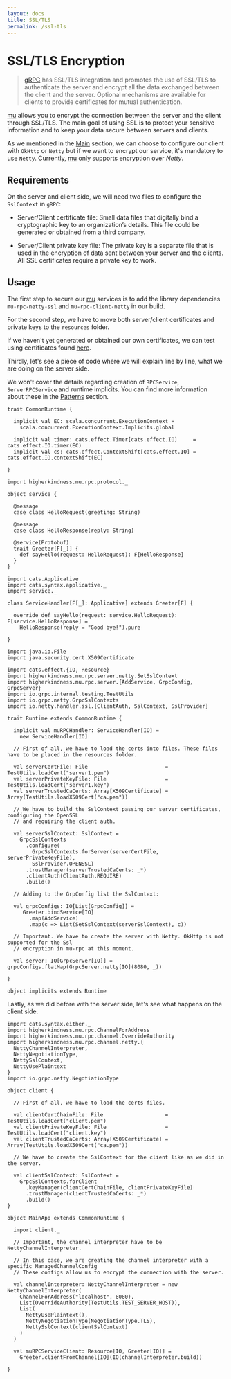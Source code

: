 ```yaml
---
layout: docs
title: SSL/TLS
permalink: /ssl-tls
---
```


# SSL/TLS Encryption

> [gRPC](https://grpc.io/docs/guides/auth.html) has SSL/TLS integration and promotes the use of SSL/TLS to authenticate the server and encrypt all the data exchanged between the client and the server. Optional mechanisms are available for clients to provide certificates for mutual authentication.

[mu] allows you to encrypt the connection between the server and the client through SSL/TLS. The main goal of using SSL is to protect your sensitive information and to keep your data secure between servers and clients.

As we mentioned in the [Main](/mu/scala/) section, we can choose to configure our client with `OkHttp` or `Netty` but if we want to encrypt our service, it's mandatory to use `Netty`. Currently, [mu] only supports encryption over *Netty*.

## Requirements 

On the server and client side, we will need two files to configure the `SslContext` in `gRPC`:

* Server/Client certificate file: Small data files that digitally bind a cryptographic key to an organization’s details. This file could be generated or obtained from a third company.

* Server/Client private key file: The private key is a separate file that is used in the encryption of data sent between your server and the clients. All SSL certificates require a private key to work.

## Usage

The first step to secure our [mu] services is to add the library dependencies `mu-rpc-netty-ssl` and `mu-rpc-client-netty` in our build.

For the second step, we have to move both server/client certificates and private keys to the `resources` folder.

If we haven't yet generated or obtained our own certificates, we can test using certificates found [here](https://github.com/grpc/grpc-java/tree/master/testing/src/main/resources/certs).

Thirdly, let's see a piece of code where we will explain line by line, what we are doing on the server side.

We won't cover the details regarding creation of `RPCService`, `ServerRPCService` and runtime implicits. You can find more information about these in the [Patterns](patterns) section.

```tut:invisible
trait CommonRuntime {

  implicit val EC: scala.concurrent.ExecutionContext =
    scala.concurrent.ExecutionContext.Implicits.global

  implicit val timer: cats.effect.Timer[cats.effect.IO]     = cats.effect.IO.timer(EC)
  implicit val cs: cats.effect.ContextShift[cats.effect.IO] = cats.effect.IO.contextShift(EC)

}
```

```tut:invisible
import higherkindness.mu.rpc.protocol._

object service {

  @message
  case class HelloRequest(greeting: String)

  @message
  case class HelloResponse(reply: String)

  @service(Protobuf)
  trait Greeter[F[_]] {
    def sayHello(request: HelloRequest): F[HelloResponse]
  }
}
```

```tut:invisible
import cats.Applicative
import cats.syntax.applicative._
import service._

class ServiceHandler[F[_]: Applicative] extends Greeter[F] {

  override def sayHello(request: service.HelloRequest): F[service.HelloResponse] =
    HelloResponse(reply = "Good bye!").pure

}
```

```tut:silent
import java.io.File
import java.security.cert.X509Certificate

import cats.effect.{IO, Resource}
import higherkindness.mu.rpc.server.netty.SetSslContext
import higherkindness.mu.rpc.server.{AddService, GrpcConfig, GrpcServer}
import io.grpc.internal.testing.TestUtils
import io.grpc.netty.GrpcSslContexts
import io.netty.handler.ssl.{ClientAuth, SslContext, SslProvider}

trait Runtime extends CommonRuntime {

  implicit val muRPCHandler: ServiceHandler[IO] =
    new ServiceHandler[IO]

  // First of all, we have to load the certs into files. These files have to be placed in the resources folder.

  val serverCertFile: File                         = TestUtils.loadCert("server1.pem")
  val serverPrivateKeyFile: File                   = TestUtils.loadCert("server1.key")
  val serverTrustedCaCerts: Array[X509Certificate] = Array(TestUtils.loadX509Cert("ca.pem"))

  // We have to build the SslContext passing our server certificates, configuring the OpenSSL
  // and requiring the client auth.

  val serverSslContext: SslContext =
    GrpcSslContexts
      .configure(
        GrpcSslContexts.forServer(serverCertFile, serverPrivateKeyFile),
        SslProvider.OPENSSL)
      .trustManager(serverTrustedCaCerts: _*)
      .clientAuth(ClientAuth.REQUIRE)
      .build()

  // Adding to the GrpConfig list the SslContext:

  val grpcConfigs: IO[List[GrpcConfig]] =
     Greeter.bindService[IO]
       .map(AddService)
       .map(c => List(SetSslContext(serverSslContext), c))

  // Important. We have to create the server with Netty. OkHttp is not supported for the Ssl
  // encryption in mu-rpc at this moment.

  val server: IO[GrpcServer[IO]] = grpcConfigs.flatMap(GrpcServer.netty[IO](8080, _))

}

object implicits extends Runtime
```

Lastly, as we did before with the server side, let's see what happens on the client side.

```tut:silent
import cats.syntax.either._
import higherkindness.mu.rpc.ChannelForAddress
import higherkindness.mu.rpc.channel.OverrideAuthority
import higherkindness.mu.rpc.channel.netty.{
  NettyChannelInterpreter,
  NettyNegotiationType,
  NettySslContext,
  NettyUsePlaintext
}
import io.grpc.netty.NegotiationType

object client {

  // First of all, we have to load the certs files.

  val clientCertChainFile: File                    = TestUtils.loadCert("client.pem")
  val clientPrivateKeyFile: File                   = TestUtils.loadCert("client.key")
  val clientTrustedCaCerts: Array[X509Certificate] = Array(TestUtils.loadX509Cert("ca.pem"))

  // We have to create the SslContext for the client like as we did in the server.

  val clientSslContext: SslContext =
    GrpcSslContexts.forClient
      .keyManager(clientCertChainFile, clientPrivateKeyFile)
      .trustManager(clientTrustedCaCerts: _*)
      .build()
}

object MainApp extends CommonRuntime {

  import client._

  // Important, the channel interpreter have to be NettyChannelInterpreter.

  // In this case, we are creating the channel interpreter with a specific ManagedChannelConfig
  // These configs allow us to encrypt the connection with the server.

  val channelInterpreter: NettyChannelInterpreter = new NettyChannelInterpreter(
    ChannelForAddress("localhost", 8080),
    List(OverrideAuthority(TestUtils.TEST_SERVER_HOST)),
    List(
      NettyUsePlaintext(),
      NettyNegotiationType(NegotiationType.TLS),
      NettySslContext(clientSslContext)
    )
  )

  val muRPCServiceClient: Resource[IO, Greeter[IO]] =
    Greeter.clientFromChannel[IO](IO(channelInterpreter.build))

}
```

[RPC]: https://en.wikipedia.org/wiki/Remote_procedure_call
[HTTP/2]: https://http2.github.io/
[gRPC]: https://grpc.io/
[mu]: https://github.com/higherkindness/mu
[Java gRPC]: https://github.com/grpc/grpc-java
[JSON]: https://en.wikipedia.org/wiki/JSON
[gRPC guide]: https://grpc.io/docs/guides/
[PBDirect]: https://github.com/47deg/pbdirect
[scalamacros]: https://github.com/scalamacros/paradise
[Monix]: https://monix.io/
[cats-effect]: https://github.com/typelevel/cats-effect
[Metrifier]: https://github.com/47deg/metrifier


